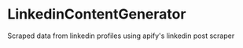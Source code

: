 # LinkedinContentGenerator

Scraped data from linkedin profiles using apify's linkedin post scraper
